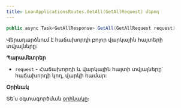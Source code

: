 ```yaml
---
title: LoanApplicationsRoutes.GetAll(GetAllRequest) մեթոդ
---
```


```c#
public async Task<GetAllResponse> GetAll(GetAllRequest request)
```

Վերադարձնում է հաճախորդի բոլոր վարկային հայտերի տվյալները։

**Պարամետրեր**

* `request` - Հաճախորդի և վարկային հայտի տվյալները՝ հաճախորդի կոդ, վարկի համար:

**Օրինակ**

Տե՛ս օգտագործման [օրինակը](../../../../web_api_client/bank/examples/LoanApplicationsRoutes.md#օրինակ-4)։
